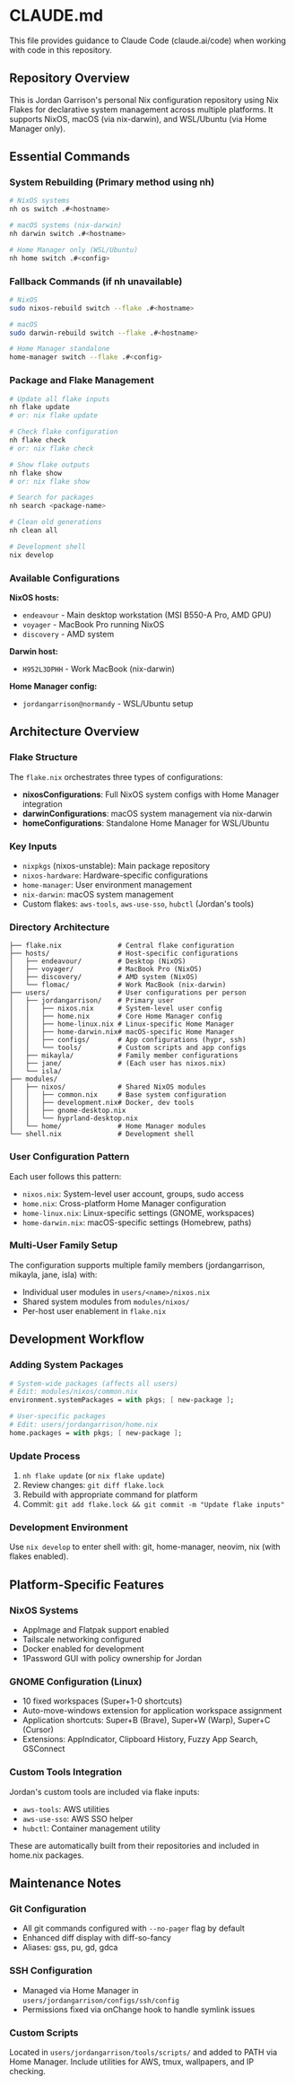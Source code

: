 # CLAUDE.md

This file provides guidance to Claude Code (claude.ai/code) when working with code in this repository.

## Repository Overview

This is Jordan Garrison's personal Nix configuration repository using Nix Flakes for declarative system management across multiple platforms. It supports NixOS, macOS (via nix-darwin), and WSL/Ubuntu (via Home Manager only).

## Essential Commands

### System Rebuilding (Primary method using nh)
```bash
# NixOS systems
nh os switch .#<hostname>

# macOS systems (nix-darwin)  
nh darwin switch .#<hostname>

# Home Manager only (WSL/Ubuntu)
nh home switch .#<config>
```

### Fallback Commands (if nh unavailable)
```bash
# NixOS
sudo nixos-rebuild switch --flake .#<hostname>

# macOS
sudo darwin-rebuild switch --flake .#<hostname>

# Home Manager standalone
home-manager switch --flake .#<config>
```

### Package and Flake Management
```bash
# Update all flake inputs
nh flake update
# or: nix flake update

# Check flake configuration
nh flake check
# or: nix flake check

# Show flake outputs
nh flake show
# or: nix flake show

# Search for packages
nh search <package-name>

# Clean old generations
nh clean all

# Development shell
nix develop
```

### Available Configurations

**NixOS hosts:**
- `endeavour` - Main desktop workstation (MSI B550-A Pro, AMD GPU)
- `voyager` - MacBook Pro running NixOS 
- `discovery` - AMD system

**Darwin host:**
- `H952L3DPHH` - Work MacBook (nix-darwin)

**Home Manager config:**
- `jordangarrison@normandy` - WSL/Ubuntu setup

## Architecture Overview

### Flake Structure
The `flake.nix` orchestrates three types of configurations:
- **nixosConfigurations**: Full NixOS system configs with Home Manager integration
- **darwinConfigurations**: macOS system management via nix-darwin
- **homeConfigurations**: Standalone Home Manager for WSL/Ubuntu

### Key Inputs
- `nixpkgs` (nixos-unstable): Main package repository
- `nixos-hardware`: Hardware-specific configurations
- `home-manager`: User environment management
- `nix-darwin`: macOS system management
- Custom flakes: `aws-tools`, `aws-use-sso`, `hubctl` (Jordan's tools)

### Directory Architecture
```
├── flake.nix              # Central flake configuration
├── hosts/                 # Host-specific configurations
│   ├── endeavour/         # Desktop (NixOS)
│   ├── voyager/           # MacBook Pro (NixOS)
│   ├── discovery/         # AMD system (NixOS)
│   └── flomac/            # Work MacBook (nix-darwin)
├── users/                 # User configurations per person
│   ├── jordangarrison/    # Primary user
│   │   ├── nixos.nix      # System-level user config
│   │   ├── home.nix       # Core Home Manager config
│   │   ├── home-linux.nix # Linux-specific Home Manager
│   │   ├── home-darwin.nix# macOS-specific Home Manager
│   │   ├── configs/       # App configurations (hypr, ssh)
│   │   └── tools/         # Custom scripts and app configs
│   ├── mikayla/           # Family member configurations
│   ├── jane/              # (Each user has nixos.nix)
│   └── isla/
├── modules/
│   ├── nixos/             # Shared NixOS modules
│   │   ├── common.nix     # Base system configuration
│   │   ├── development.nix# Docker, dev tools
│   │   ├── gnome-desktop.nix
│   │   └── hyprland-desktop.nix
│   └── home/              # Home Manager modules
└── shell.nix              # Development shell
```

### User Configuration Pattern
Each user follows this pattern:
- `nixos.nix`: System-level user account, groups, sudo access
- `home.nix`: Cross-platform Home Manager configuration
- `home-linux.nix`: Linux-specific settings (GNOME, workspaces)
- `home-darwin.nix`: macOS-specific settings (Homebrew, paths)

### Multi-User Family Setup
The configuration supports multiple family members (jordangarrison, mikayla, jane, isla) with:
- Individual user modules in `users/<name>/nixos.nix`
- Shared system modules from `modules/nixos/`
- Per-host user enablement in `flake.nix`

## Development Workflow

### Adding System Packages
```nix
# System-wide packages (affects all users)
# Edit: modules/nixos/common.nix
environment.systemPackages = with pkgs; [ new-package ];

# User-specific packages
# Edit: users/jordangarrison/home.nix  
home.packages = with pkgs; [ new-package ];
```

### Update Process
1. `nh flake update` (or `nix flake update`)
2. Review changes: `git diff flake.lock`
3. Rebuild with appropriate command for platform
4. Commit: `git add flake.lock && git commit -m "Update flake inputs"`

### Development Environment
Use `nix develop` to enter shell with: git, home-manager, neovim, nix (with flakes enabled).

## Platform-Specific Features

### NixOS Systems
- AppImage and Flatpak support enabled
- Tailscale networking configured
- Docker enabled for development
- 1Password GUI with policy ownership for Jordan

### GNOME Configuration (Linux)
- 10 fixed workspaces (Super+1-0 shortcuts)
- Auto-move-windows extension for application workspace assignment
- Application shortcuts: Super+B (Brave), Super+W (Warp), Super+C (Cursor)
- Extensions: AppIndicator, Clipboard History, Fuzzy App Search, GSConnect

### Custom Tools Integration
Jordan's custom tools are included via flake inputs:
- `aws-tools`: AWS utilities
- `aws-use-sso`: AWS SSO helper  
- `hubctl`: Container management utility

These are automatically built from their repositories and included in home.nix packages.

## Maintenance Notes

### Git Configuration
- All git commands configured with `--no-pager` flag by default
- Enhanced diff display with diff-so-fancy
- Aliases: gss, pu, gd, gdca

### SSH Configuration
- Managed via Home Manager in `users/jordangarrison/configs/ssh/config`
- Permissions fixed via onChange hook to handle symlink issues

### Custom Scripts
Located in `users/jordangarrison/tools/scripts/` and added to PATH via Home Manager. Include utilities for AWS, tmux, wallpapers, and IP checking.